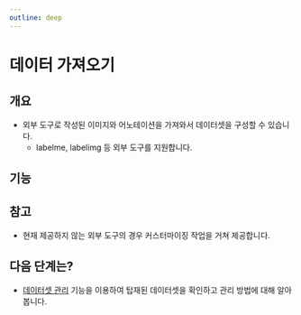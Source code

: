 ```yaml
---
outline: deep
---
```


# 데이터 가져오기

## 개요
- 외부 도구로 작성된 이미지와 어노테이션을 가져와서 데이터셋을 구성할 수 있습니다.
  - labelme, labelimg 등 외부 도구를 지원합니다.

## 기능

## 참고
- 현재 제공하지 않는 외부 도구의 경우 커스터마이징 작업을 거쳐 제공합니다.


## 다음 단계는?
- [데이터셋 관리](./dataset-list) 기능을 이용하여 탑재된 데이터셋을 확인하고 관리 방법에 대해 알아봅니다.

